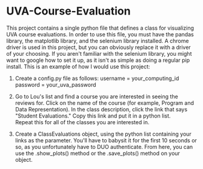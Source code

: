 # UVA-Course-Evaluation

This project contains a single python file that defines a class for 
visualizing UVA course evaluations.  In order to use this file, you 
must have the pandas library, the matplotlib library, and the selenium 
library installed.  A chrome driver is used in this project, but you 
can obviously replace it with a driver of your choosing.  If you 
aren't familiar with the selenium library, you might want to google 
how to set it up, as it isn't as simple as doing a regular pip 
install.  This is an example of how I would use 
this project:

1) Create a config.py file as follows:
	username = your_computing_id
	password = your_uva_password

2) Go to Lou's list and find a course you are interested in seeing the 
reviews for.  Click on the name of the course (for example, Program and 
Data Representation).  In the class description, click the link that says 
"Student Evaluations."  Copy this link and put it in a python list.  
Repeat this for all of the classes you are interested in.

3) Create a ClassEvaluations object, using the python list containing your 
links as the parameter. You'll have to babysit it for the first 10 seconds 
or so, as you unfortunately have to DUO authenticate. From here, you can 
use the .show_plots() method or the .save_plots() method on your object.
